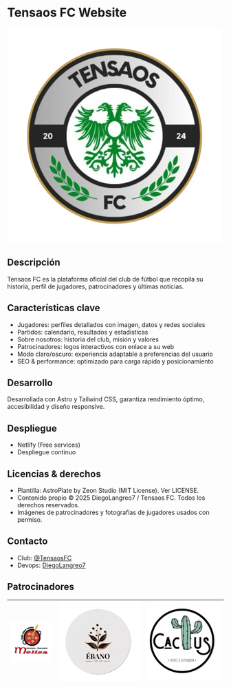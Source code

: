 <!-- readme.txt -->
<h1>Tensaos FC Website</h1>

<img src="public/images/escudo.png" alt="Logo de Tensaos FC">

<h2>Descripción</h2>
<p>Tensaos FC es la plataforma oficial del club de fútbol que recopila su historia, perfil de jugadores, patrocinadores y últimas noticias.</p>

<h2>Características clave</h2>
<ul>
  <li>Jugadores: perfiles detallados con imagen, datos y redes sociales</li>
  <li>Partidos: calendario, resultados y estadísticas</li>
  <li>Sobre nosotros: historia del club, misión y valores</li>
  <li>Patrocinadores: logos interactivos con enlace a su web</li>
  <li>Modo claro/oscuro: experiencia adaptable a preferencias del usuario</li>
  <li>SEO & performance: optimizado para carga rápida y posicionamiento</li>
</ul>

<h2>Desarrollo</h2>
<p>Desarrollada con Astro y Tailwind CSS, garantiza rendimiento óptimo, accesibilidad y diseño responsive.</p>

<h2>Despliegue</h2>
<ul>
  <li>Netlify (Free services)</li>
  <li>Despliegue continuo</li>
</ul>

<h2>Licencias & derechos</h2>
<ul>
  <li>Plantilla: AstroPlate by Zeon Studio (MIT License). Ver LICENSE.</li>
  <li>Contenido propio © 2025 DiegoLangreo7 / Tensaos FC. Todos los derechos reservados.</li>
  <li>Imágenes de patrocinadores y fotografías de jugadores usados con permiso.</li>
</ul>

<h2>Contacto</h2>
<ul>
  <li>Club: <a href="https://instagram.com/TensaosFC">@TensaosFC</a></li>
  <li>Devops: <a href="https://github.com/DiegoLangreo7">DiegoLangreo7</a></li>
</ul>

<h2>Patrocinadores</h2>

| ![Melisa](public/images/melisa.png) | ![Ébano](public/images/ebano.png) | ![Cactus](public/images/cactus.png) |
|--------------------------------------|-----------------------------------|-------------------------------------|



